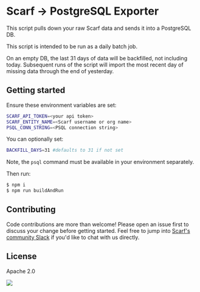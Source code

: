 # Scarf -> PostgreSQL Exporter

This script pulls down your raw Scarf data and sends it into a PostgreSQL DB.

This script is intended to be run as a daily batch job. 

On an empty DB, the last 31 days of data will be backfilled, not including today. Subsequent runs of the script will import the most recent day of missing data through the end of yesterday. 

## Getting started

Ensure these environment variables are set:

```bash
SCARF_API_TOKEN=<your api token>
SCARF_ENTITY_NAME=<Scarf username or org name>
PSQL_CONN_STRING=<PSQL connection string>
```

You can optionally set:

```bash
BACKFILL_DAYS=31 #defaults to 31 if not set
```

Note, the `psql` command must be available in your environment separately.

Then run: 

```bash
$ npm i
$ npm run buildAndRun
```

## Contributing

Code contributions are more than welcome! Please open an issue first to discuss your change before getting started. Feel free to jump into [Scarf's community Slack](https://tinyurl.com/scarf-community-slack) if you'd like to chat with us directly. 

## License

Apache 2.0

<img referrerpolicy="no-referrer-when-downgrade" src="https://static.scarf.sh/a.png?x-pxid=7dec8cfe-8216-4bfa-bbb9-f23dd7794953" />

